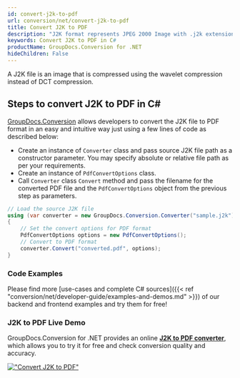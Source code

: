 ```yaml
---
id: convert-j2k-to-pdf
url: conversion/net/convert-j2k-to-pdf
title: Convert J2K to PDF
description: "J2K format represents JPEG 2000 Image with .j2k extension. Learn how to convert J2K to PDF file programmatically in C# language using GroupDocs.Conversion for .NET library."
keywords: Convert J2K to PDF in C#
productName: GroupDocs.Conversion for .NET
hideChildren: False
---
```


A J2K file is an image that is compressed using the wavelet compression instead of DCT compression.

## Steps to convert J2K to PDF in C#

[GroupDocs.Conversion](https://products.groupdocs.com/conversion/net) allows developers to convert the J2K file to PDF format in an easy and intuitive way just using a few lines of code as described below:

* Create an instance of `Converter` class and pass source J2K file path as a constructor parameter. You may specify absolute or relative file path as per your requirements. 
* Create an instance of `PdfConvertOptions` class.
* Call `Converter` class `Convert` method and pass the filename for the converted PDF file and the `PdfConvertOptions` object from the previous step as parameters.

```csharp
// Load the source J2K file
using (var converter = new GroupDocs.Conversion.Converter("sample.j2k"))
{
    // Set the convert options for PDF format
    PdfConvertOptions options = new PdfConvertOptions();
    // Convert to PDF format
    converter.Convert("converted.pdf", options);
}
```

### Code Examples

Please find more [use-cases and complete C# sources]({{< ref "conversion/net/developer-guide/examples-and-demos.md" >}}) of our backend and frontend examples and try them for free!

### J2K to PDF Live Demo

GroupDocs.Conversion for .NET provides an online [**J2K to PDF converter**](https://products.groupdocs.app/conversion/j2k-to-pdf), which allows you to try it for free and check conversion quality and accuracy.

[!["Convert J2K to PDF"](conversion/net/images/convert-j2k-to-pdf.png)](https://products.groupdocs.app/conversion/j2k-to-pdf)